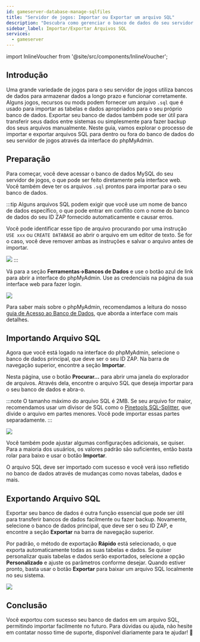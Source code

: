 ```yaml
---
id: gameserver-database-manage-sqlfiles
title: "Servidor de jogos: Importar ou Exportar um arquivo SQL"
description: "Descubra como gerenciar o banco de dados do seu servidor de jogos importando e exportando arquivos SQL de forma eficiente usando o phpMyAdmin → Saiba mais agora"
sidebar_label: Importar/Exportar Arquivos SQL
services:
  - gameserver
---
```


import InlineVoucher from '@site/src/components/InlineVoucher';

## Introdução

Uma grande variedade de jogos para o seu servidor de jogos utiliza bancos de dados para armazenar dados a longo prazo e funcionar corretamente. Alguns jogos, recursos ou mods podem fornecer um arquivo `.sql` que é usado para importar as tabelas e dados apropriados para o seu próprio banco de dados. Exportar seu banco de dados também pode ser útil para transferir seus dados entre sistemas ou simplesmente para fazer backup dos seus arquivos manualmente. Neste guia, vamos explorar o processo de importar e exportar arquivos SQL para dentro ou fora do banco de dados do seu servidor de jogos através da interface do phpMyAdmin.

<InlineVoucher />

## Preparação

Para começar, você deve acessar o banco de dados MySQL do seu servidor de jogos, o que pode ser feito diretamente pela interface web. Você também deve ter os arquivos `.sql` prontos para importar para o seu banco de dados.

:::tip
Alguns arquivos SQL podem exigir que você use um nome de banco de dados específico, o que pode entrar em conflito com o nome do banco de dados do seu ID ZAP fornecido automaticamente e causar erros.

Você pode identificar esse tipo de arquivo procurando por uma instrução `USE xxx` ou `CREATE DATABASE` ao abrir o arquivo em um editor de texto. Se for o caso, você deve remover ambas as instruções e salvar o arquivo antes de importar.

![](https://screensaver01.zap-hosting.com/index.php/s/DRoDqGngrS7qbQW/preview)
:::

Vá para a seção **Ferramentas->Bancos de Dados** e use o botão azul de link para abrir a interface do phpMyAdmin. Use as credenciais na página da sua interface web para fazer login.

![](https://screensaver01.zap-hosting.com/index.php/s/8ix7q4tHmPnyYSy/preview)

Para saber mais sobre o phpMyAdmin, recomendamos a leitura do nosso [guia de Acesso ao Banco de Dados](gameserver-databases-pma.md), que aborda a interface com mais detalhes.

## Importando Arquivo SQL

Agora que você está logado na interface do phpMyAdmin, selecione o banco de dados principal, que deve ser o seu ID ZAP. Na barra de navegação superior, encontre a seção **Importar**.

Nesta página, use o botão **Procurar...** para abrir uma janela do explorador de arquivos. Através dela, encontre o arquivo SQL que deseja importar para o seu banco de dados e abra-o.

:::note
O tamanho máximo do arquivo SQL é 2MB. Se seu arquivo for maior, recomendamos usar um divisor de SQL como o [Pinetools SQL-Splitter](https://pinetools.com/split-files), que divide o arquivo em partes menores. Você pode importar essas partes separadamente.
:::

![](https://screensaver01.zap-hosting.com/index.php/s/TgZZBaSJJmXraZc/preview)

Você também pode ajustar algumas configurações adicionais, se quiser. Para a maioria dos usuários, os valores padrão são suficientes, então basta rolar para baixo e usar o botão **Importar**.

O arquivo SQL deve ser importado com sucesso e você verá isso refletido no banco de dados através de mudanças como novas tabelas, dados e mais.

## Exportando Arquivo SQL

Exportar seu banco de dados é outra função essencial que pode ser útil para transferir bancos de dados facilmente ou fazer backup. Novamente, selecione o banco de dados principal, que deve ser o seu ID ZAP, e encontre a seção **Exportar** na barra de navegação superior.

Por padrão, o método de exportação **Rápido** está selecionado, o que exporta automaticamente todas as suas tabelas e dados. Se quiser personalizar quais tabelas e dados serão exportados, selecione a opção **Personalizado** e ajuste os parâmetros conforme desejar. Quando estiver pronto, basta usar o botão **Exportar** para baixar um arquivo SQL localmente no seu sistema.

![](https://screensaver01.zap-hosting.com/index.php/s/Qa2HakWpYGpfzfA/preview)

## Conclusão

Você exportou com sucesso seu banco de dados em um arquivo SQL, permitindo importar facilmente no futuro. Para dúvidas ou ajuda, não hesite em contatar nosso time de suporte, disponível diariamente para te ajudar! 🙂

<InlineVoucher />